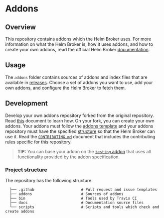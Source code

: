 # Addons

## Overview

This repository contains addons which the Helm Broker uses. For more information on what the Helm Broker is, how it uses addons, and how to create your own addons, read the official Helm Broker [documentation](hhttps://github.com/kyma-project/helm-broker/blob/master/README.md#overview).

## Usage

The `addons` folder contains sources of addons and index files that are available in [releases](https://github.com/kyma-project/addons/releases). Choose a set of addons you want to use, add your own addons, and configure the Helm Broker to fetch them.

## Development

Develop your own addons repository forked from the original repository. Read [this](docs/getting-started.md) document to learn how. On your fork, you can create your own addons. Your addons must follow the [addons template](https://kyma-project.io/docs/components/helm-broker/#details-create-addons) and your addons repository must have the specified [structure](https://kyma-project.io/docs/components/helm-broker/#details-create-addons-repository) so that the Helm Broker can use it. Read the [`CONTRIBUTING.md`](CONTRIBUTING.md) document that includes the contributing rules specific for this repository.

>**TIP:** You can base your addon on the [`testing` addon](addons/testing-0.0.1) that uses all functionality provided by the addon specification.

### Project structure

The repository has the following structure:

```
  ├── .github                     # Pull request and issue templates    
  ├── addons                      # Sources of addons
  ├── bin                         # Tools used by Travis CI                                     
  ├── docs                        # Documentation source files
  └── scripts                     # Scripts and tools which check and create addons
```
